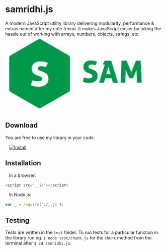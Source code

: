 # samridhi.js
A modern JavaScript utility library delivering modularity, performance &amp; extras named after my cute friend. It makes JavaScript easier by taking the hassle out of working with arrays, numbers, objects, strings, etc.
![](sam.jpg)  
## Download  
You are free to use my library in your code.  

&nbsp;&nbsp;&nbsp;[![Install](https://raw.github.com/jerone/UserScripts/master/_resources/Install-button.jpg)](https://raw.githubusercontent.com/sharmaaditya570191/samridhi.js/master/_.js)  

## Installation
&nbsp;&nbsp;&nbsp;In a browser:  
```javascript
<script src="_.js"></script>
```  
&nbsp;&nbsp;&nbsp;In Node.js:  
```javascript  
var _ = require('./_.js');  
```
## Testing
Tests are written in the ```test``` folder. To run tests for a particular function in the library run eg. ```$ node test/chunk.js``` for the ```chunk``` method from the terminal after ```$ cd samridhi.js```.












